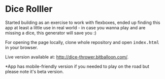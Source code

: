 # Dice Rolller

Started building as an exercise to work with flexboxes, ended up finding this app at least a little use in real world - in case you wanna play and are missing a dice, this generator will save you :)

For opening the page locally, clone whole repository and open <tt>index.html</tt> in your browser.

Live version available at:
http://dice-thrower.bitballoon.com/.

*App has mobile-friendly version if you needed to play on the road but please note it's beta version.
